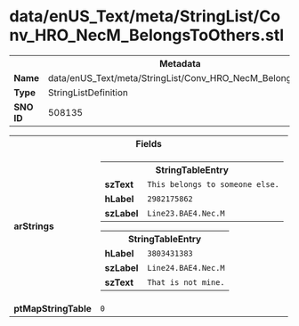 <h1>data/enUS_Text/meta/StringList/Conv_HRO_NecM_BelongsToOthers.stl</h1><table><tr><th colspan="100%">Metadata</th></tr><tr><td><b>Name</b></td><td>data/enUS_Text/meta/StringList/Conv_HRO_NecM_BelongsToOthers.stl</td></tr><tr><td><b>Type</b></td><td>StringListDefinition</td></tr><tr><td><b>SNO ID</b></td><td>508135</td></tr></table>

<table><tr><th colspan="100%">Fields</th></tr><tr><td><b>arStrings</b></td><td><table><tr><th colspan="100%">StringTableEntry</th></tr><tr><td><b>szText</b></td><td><code>This belongs to someone else.</code></td></tr><tr><td><b>hLabel</b></td><td><code>2982175862</code></td></tr><tr><td><b>szLabel</b></td><td><code>Line23.BAE4.Nec.M</code></td></tr></table>


<table><tr><th colspan="100%">StringTableEntry</th></tr><tr><td><b>hLabel</b></td><td><code>3803431383</code></td></tr><tr><td><b>szLabel</b></td><td><code>Line24.BAE4.Nec.M</code></td></tr><tr><td><b>szText</b></td><td><code>That is not mine.</code></td></tr></table>


</td></tr><tr><td><b>ptMapStringTable</b></td><td><code>0</code></td></tr></table>

